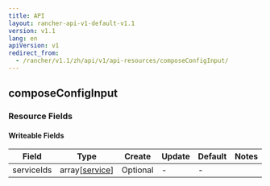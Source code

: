 ```yaml
---
title: API
layout: rancher-api-v1-default-v1.1
version: v1.1
lang: en
apiVersion: v1
redirect_from:
  - /rancher/v1.1/zh/api/v1/api-resources/composeConfigInput/
---
```


## composeConfigInput



### Resource Fields

#### Writeable Fields

Field | Type | Create | Update | Default | Notes
---|---|---|---|---|---
serviceIds | array[[service]({{site.baseurl}}/rancher/{{page.version}}/{{page.lang}}/api/{{page.apiVersion}}/api-resources/service/)] | Optional | - | - | 



<br>
